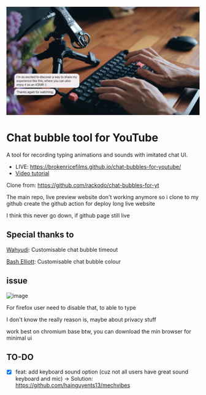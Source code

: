 ![cover](./cover.jpg)

Chat bubble tool for YouTube
============================

A tool for recording typing animations and sounds with imitated chat UI.

- LIVE: https://brokenricefilms.github.io/chat-bubbles-for-youtube/
- [Video tutorial](https://youtu.be/zu_vqAWHy_E)

Clone from: https://github.com/rackodo/chat-bubbles-for-yt

The main repo, live preview website don't working anymore so i clone to my github create the github action for deploy long live website

I think this never go down, if github page still live

## Special thanks to

[Wahyudi](https://github.com/halowahyudi): Customisable chat bubble timeout

[Bash Elliott](https://github.com/rackodo): Customisable chat bubble colour

## issue

![image](https://github.com/licitfree/chat-bubbles-for-youtube/assets/40050527/da7f8c8c-ecbc-49af-bad7-02b7b15fea8e)

For firefox user need to disable that, to able to type

I don't know the really reason is, maybe about privacy stuff

work best on chromium base btw, you can download the min browser for minimal ui 

## TO-DO

- [x] feat: add keyboard sound option (cuz not all users have great sound keyboard and mic)
-> Solution: https://github.com/hainguyents13/mechvibes
